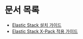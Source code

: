 # 문서 목록
- [Elastic Stack 설치 가이드](Elasticsearch설치.md)
- [Elastic Stack X-Pack 적용 가이드](Elasticsearch_X-Pack_적용.md)
